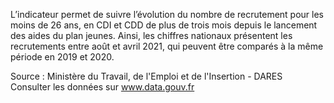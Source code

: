<p>
L’indicateur permet de suivre l’évolution du nombre de recrutement pour les moins de 26 ans, en CDI et CDD de plus de trois mois depuis le lancement des aides du plan jeunes. Ainsi, les chiffres nationaux présentent les recrutements entre août et avril 2021, qui peuvent être comparés à la même période en 2019 et 2020.</p>

<p class="font-italic body-2">Source : Ministère du Travail, de l'Emploi et de l'Insertion - DARES <br> Consulter les données sur <a target="_blank" href="https://www.data.gouv.fr/fr/datasets/barometre-des-resultats-de-laction-publique/">www.data.gouv.fr</a></p>

